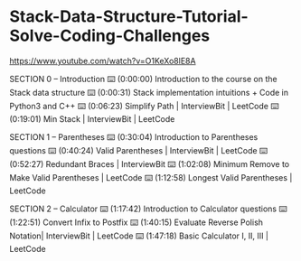 # Stack-Data-Structure-Tutorial-Solve-Coding-Challenges

https://www.youtube.com/watch?v=O1KeXo8lE8A


SECTION 0 – Introduction
⌨️ (0:00:00) Introduction to the course on the Stack data structure
⌨️ (0:00:31) Stack implementation intuitions + Code in Python3 and C++
⌨️ (0:06:23) Simplify Path | InterviewBit | LeetCode
⌨️ (0:19:01) Min Stack | InterviewBit | LeetCode

SECTION 1 – Parentheses
⌨️ (0:30:04) Introduction to Parentheses questions
⌨️ (0:40:24) Valid Parentheses | InterviewBit | LeetCode
⌨️ (0:52:27) Redundant Braces | InterviewBit
⌨️ (1:02:08) Minimum Remove to Make Valid Parentheses | LeetCode
⌨️ (1:12:58) Longest Valid Parentheses | LeetCode

SECTION 2 – Calculator
⌨️ (1:17:42) Introduction to Calculator questions
⌨️ (1:22:51) Convert Infix to Postfix
⌨️ (1:40:15) Evaluate Reverse Polish Notation| InterviewBit | LeetCode
⌨️ (1:47:18) Basic Calculator I, II, III | LeetCode

